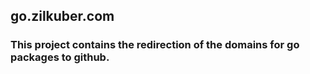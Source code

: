 ## go.zilkuber.com

### This project contains the redirection of the domains for go packages to github.
